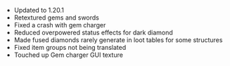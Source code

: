 - Updated to 1.20.1
- Retextured gems and swords
- Fixed a crash with gem charger
- Reduced overpowered status effects for dark diamond
- Made fused diamonds rarely generate in loot tables for some structures
- Fixed item groups not being translated
- Touched up Gem charger GUI texture
